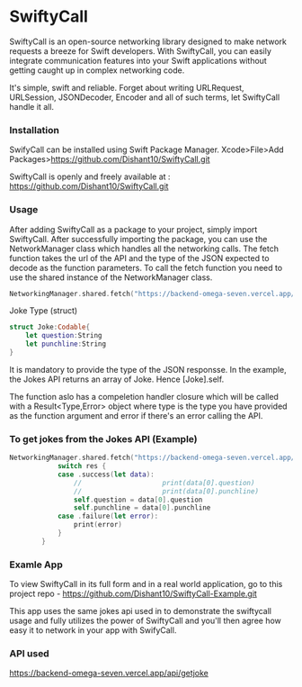 # SwiftyCall

SwiftyCall is an open-source networking library designed to make network requests a breeze for Swift developers. With SwiftyCall, you can easily integrate communication features into your Swift applications without getting caught up in complex networking code.

It's simple, swift and reliable. Forget about writing URLRequest, URLSession, JSONDecoder, Encoder and all of such terms, let SwiftyCall handle it all. 

### Installation
SwifyCall can be installed using Swift Package Manager. Xcode>File>Add Packages>https://github.com/Dishant10/SwiftyCall.git

SwiftyCall is openly and freely available at : https://github.com/Dishant10/SwiftyCall.git

### Usage

After adding SwiftyCall as a package to your project, simply import SwiftyCall.
After successfully importing the package, you can use the NetworkManager class which handles all the networking calls.
The fetch function takes the url of the API and the type of the JSON expected to decode as the function parameters.
To call the fetch function you need to use the shared instance of the NetworkManager class.
```swift
NetworkingManager.shared.fetch("https://backend-omega-seven.vercel.app/api/getjoke", type: [Joke].self)

```

Joke Type (struct)
```swift
struct Joke:Codable{
    let question:String
    let punchline:String
}
```

It is mandatory to provide the type of the JSON responsse. 
In the example, the Jokes API returns an array of Joke. Hence [Joke].self.

The function aslo has a compeletion handler closure which will be called with a Result<Type,Error> object where type is the type you have provided as the function argument and error if there's an error calling the API.

### To get jokes from the Jokes API (Example)

```swift
NetworkingManager.shared.fetch("https://backend-omega-seven.vercel.app/api/getjoke", type: [Joke].self) { res in
            switch res {
            case .success(let data):
                //                    print(data[0].question)
                //                    print(data[0].punchline)
                self.question = data[0].question
                self.punchline = data[0].punchline
            case .failure(let error):
                print(error)
            }
        }
```

### Examle App

To view SwiftyCall in its full form and in a real world application, go to this project repo - https://github.com/Dishant10/SwiftyCall-Example.git

This app uses the same jokes api used in to demonstrate the swiftycall usage and fully utilizes the power of SwiftyCall and you'll then agree how easy it to network in your app with SwifyCall.

### API used

https://backend-omega-seven.vercel.app/api/getjoke
